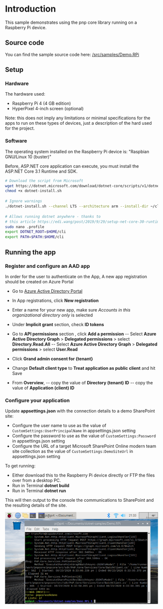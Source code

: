 # Introduction

This sample demonstrates using the pnp core library running on a Raspberry Pi device.

## Source code

You can find the sample source code here: [/src/samples/Demo.RPi](https://github.com/pnp/pnpcore/tree/dev/src/samples/Demo.RPi)

## Setup

### Hardware

The hardware used:

- Raspberry Pi 4 (4 GB edition)
- HyperPixel 4-inch screen (optional)

Note: this does not imply any limitations or minimal specifications for the apps to run on these 
types of devices, just a description of the hard used for the project.

### Software

The operating system installed on the Raspberry Pi device is: "Raspbian GNU/Linux 10 (buster)"

Before, ASP.NET core application can execute, you must install the ASP.NET Core 3.1 Runtime and SDK.

```bash
# Download the script from Microsoft
wget https://dotnet.microsoft.com/download/dotnet-core/scripts/v1/dotnet-install.sh
chmod +x dotnet-install.sh

# Ignore warnings
./dotnet-install.sh --channel LTS --architecture arm --install-dir ~/cli

# Allows running dotnet anywhere - thanks to 
# this article https://edi.wang/post/2019/9/29/setup-net-core-30-runtime-and-sdk-on-raspberry-pi-4
sudo nano .profile
export DOTNET_ROOT=$HOME/cli
export PATH=$PATH:$HOME/cli
```

## Running the app

### Register and configure an AAD app

In order for the user to authenticate on the App, A new app registration should be created on Azure Portal

- Go to [Azure Active Directory Portal](https://aad.portal.azure.com)

- In App registrations, click __New registration__

- Enter a name for your new app, make sure *Accounts in this organizational directory only* is selected

- Under __Implicit grant__ section, check __ID tokens__

- Go to __API permissions__ section , click __Add a permission__
-- Select __Azure Active Directory Graph__ > __Delegated permissions__ > select __Directory.Read.All__
-- Select __Azure Active Directory Graph__ > __Delegated permissions__ > select __User.Read__

- Click __Grand admin consent for {tenant}__

- Change __Default client type__ to __Treat application as public client__ and hit Save 

- From __Overview__,
-- copy the value of __Directory (tenant) ID__
-- copy the value of __Application (client) ID__

### Configure your application

Update **appsettings.json** with the connection details to a demo SharePoint site:

- Configure the user name to use as the value of `CustomSettings:UserPrincipalName` in appsettings.json setting
- Configure the password to use as the value of `CustomSettings:Password` in appsettings.json setting
- Configure the URL of a target Microsoft SharePoint Online modern team site collection as the value of `CustomSettings:DemoSiteUrl` in appsettings.json setting

To get running:

- Either download this to the Raspberry Pi device directly or FTP the files over from a desktop PC.
- Run in Terminal **dotnet build**
- Run in Terminal **dotnet run**

This will then output to the console the communications to SharePoint and the resulting details of the site.

![Sample Screenshot](docs-images/screenshot_pi_example.png)